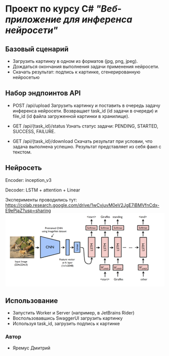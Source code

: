 # Проект по курсу C# *"Веб-приложение для инференса нейросети"*

## Базовый сценарий
* Загрузить картинку в одном из форматов (jpg, png, jpeg).
* Дождаться окончания выполнения задачи применения нейросети.
* Скачать результат: подпись к картинке, сгенерированную нейросетью

## Набор эндпоинтов API

* POST /api/upload
  Загрузить картинку и поставить в очередь задачу инференса нейросети. Возвращает task_id (id задачи в очереди) и file_id (id файла загруженной картинки в хранилище).

* GET /api/{task_id}/status
  Узнать статус задачи: PENDING, STARTED, SUCCESS, FAILURE.

* GET /api/{task_id}/download
  Скачать результат при условии, что задача выполнена успешно. Результат представляет из себя фаил с текстом.

## Нейросеть
Encoder: inception_v3

Decoder: LSTM + attention + Linear

Эксперименты проводились тут: https://colab.research.google.com/drive/1wCvjuvM0eV2JgE7iBMVfnCdx-E9ePjaZ?usp=sharing
![](./images/image-captioning.png)

## Использование
* Запустить Worker и Server (например, в JetBrains Rider)
* Воспользовавшись SwaggerUI загрузить картинку
* Используя task_id, загрузить подпись к картинке

### Автор 
* Яремус Дмитрий
